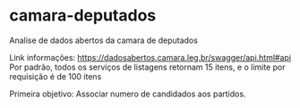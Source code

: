 # camara-deputados
Analise de dados abertos da camara de deputados

Link informações:
https://dadosabertos.camara.leg.br/swagger/api.html#api <br>
Por padrão, todos os serviços de listagens retornam 15 itens, e o limite por requisição é de 100 itens

Primeira objetivo: Associar numero de candidados aos partidos.

